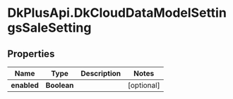 # DkPlusApi.DkCloudDataModelSettingsSaleSetting

## Properties
Name | Type | Description | Notes
------------ | ------------- | ------------- | -------------
**enabled** | **Boolean** |  | [optional] 


